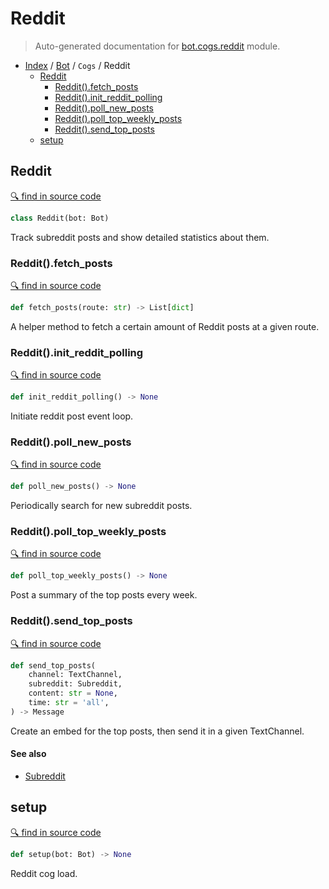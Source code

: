 # Reddit

> Auto-generated documentation for [bot.cogs.reddit](https://github.com/python-discord/bot/blob/master/bot/cogs/reddit.py) module.

- [Index](../../README.md#modules) / [Bot](../index.md#bot) / `Cogs` / Reddit
  - [Reddit](#reddit)
    - [Reddit().fetch_posts](#redditfetch_posts)
    - [Reddit().init_reddit_polling](#redditinit_reddit_polling)
    - [Reddit().poll_new_posts](#redditpoll_new_posts)
    - [Reddit().poll_top_weekly_posts](#redditpoll_top_weekly_posts)
    - [Reddit().send_top_posts](#redditsend_top_posts)
  - [setup](#setup)

## Reddit

[🔍 find in source code](https://github.com/python-discord/bot/blob/master/bot/cogs/reddit.py#L19)

```python
class Reddit(bot: Bot)
```

Track subreddit posts and show detailed statistics about them.

### Reddit().fetch_posts

[🔍 find in source code](https://github.com/python-discord/bot/blob/master/bot/cogs/reddit.py#L39)

```python
def fetch_posts(route: str) -> List[dict]
```

A helper method to fetch a certain amount of Reddit posts at a given route.

### Reddit().init_reddit_polling

[🔍 find in source code](https://github.com/python-discord/bot/blob/master/bot/cogs/reddit.py#L267)

```python
def init_reddit_polling() -> None
```

Initiate reddit post event loop.

### Reddit().poll_new_posts

[🔍 find in source code](https://github.com/python-discord/bot/blob/master/bot/cogs/reddit.py#L124)

```python
def poll_new_posts() -> None
```

Periodically search for new subreddit posts.

### Reddit().poll_top_weekly_posts

[🔍 find in source code](https://github.com/python-discord/bot/blob/master/bot/cogs/reddit.py#L185)

```python
def poll_top_weekly_posts() -> None
```

Post a summary of the top posts every week.

### Reddit().send_top_posts

[🔍 find in source code](https://github.com/python-discord/bot/blob/master/bot/cogs/reddit.py#L66)

```python
def send_top_posts(
    channel: TextChannel,
    subreddit: Subreddit,
    content: str = None,
    time: str = 'all',
) -> Message
```

Create an embed for the top posts, then send it in a given TextChannel.

#### See also

- [Subreddit](../converters.md#subreddit)

## setup

[🔍 find in source code](https://github.com/python-discord/bot/blob/master/bot/cogs/reddit.py#L281)

```python
def setup(bot: Bot) -> None
```

Reddit cog load.
